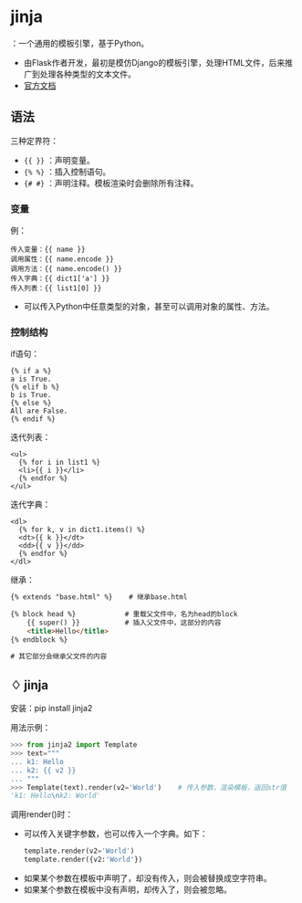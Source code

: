 # jinja

：一个通用的模板引擎，基于Python。
- 由Flask作者开发，最初是模仿Django的模板引擎，处理HTML文件，后来推广到处理各种类型的文本文件。
- [官方文档](https://jinja.palletsprojects.com/en/2.10.x/)

## 语法

三种定界符：
- `{{ }}` ：声明变量。
- `{% %}` ：插入控制语句。
- `{# #}` ：声明注释。模板渲染时会删除所有注释。

### 变量

例：
```
传入变量：{{ name }}
调用属性：{{ name.encode }}
调用方法：{{ name.encode() }}
传入字典：{{ dict1['a'] }}
传入列表：{{ list1[0] }}
```
- 可以传入Python中任意类型的对象，甚至可以调用对象的属性、方法。

### 控制结构

if语句：
```
{% if a %}
a is True.
{% elif b %}
b is True.
{% else %}
All are False.
{% endif %}
```

迭代列表：
```
<ul>
  {% for i in list1 %}
  <li>{{ i }}</li>
  {% endfor %}
</ul>
```

迭代字典：
```
<dl>
  {% for k, v in dict1.items() %}
  <dt>{{ k }}</dt>
  <dd>{{ v }}</dd>
  {% endfor %}
</dl>
```

继承：
```html
{% extends "base.html" %}    # 继承base.html
 
{% block head %}            # 重载父文件中，名为head的block
    {{ super() }}           # 插入父文件中，这部分的内容
    <title>Hello</title>
{% endblock %}
 
# 其它部分会继承父文件的内容
```

## ♢ jinja

安装：pip install jinja2

用法示例：
```python
>>> from jinja2 import Template
>>> text="""
... k1: Hello
... k2: {{ v2 }}
... """
>>> Template(text).render(v2='World')    # 传入参数，渲染模板，返回str值
'k1: Hello\nk2: World'
```

调用render()时：
- 可以传入关键字参数，也可以传入一个字典。如下：
    ```python
    template.render(v2='World')
    template.render({v2:'World'})
    ```
- 如果某个参数在模板中声明了，却没有传入，则会被替换成空字符串。
- 如果某个参数在模板中没有声明，却传入了，则会被忽略。
